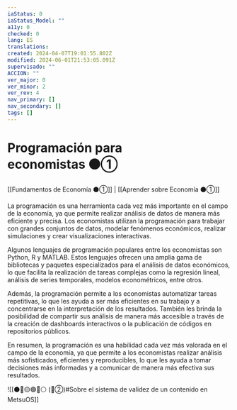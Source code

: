 ```yaml
---
iaStatus: 0
iaStatus_Model: ""
a11y: 0
checked: 0
lang: ES
translations: 
created: 2024-04-07T19:01:55.802Z
modified: 2024-06-01T21:53:05.091Z
supervisado: ""
ACCION: ""
ver_major: 0
ver_minor: 2
ver_rev: 4
nav_primary: []
nav_secondary: []
tags: []
---
```

# Programación para economistas ⚫①

[[Fundamentos de Economía ⚫①]] | [[Aprender sobre Economía ⚫①]]

La programación es una herramienta cada vez más importante en el campo de la economía, ya que permite realizar análisis de datos de manera más eficiente y precisa. Los economistas utilizan la programación para trabajar con grandes conjuntos de datos, modelar fenómenos económicos, realizar simulaciones y crear visualizaciones interactivas.

Algunos lenguajes de programación populares entre los economistas son Python, R y MATLAB. Estos lenguajes ofrecen una amplia gama de bibliotecas y paquetes especializados para el análisis de datos económicos, lo que facilita la realización de tareas complejas como la regresión lineal, análisis de series temporales, modelos econométricos, entre otros.

Además, la programación permite a los economistas automatizar tareas repetitivas, lo que les ayuda a ser más eficientes en su trabajo y a concentrarse en la interpretación de los resultados. También les brinda la posibilidad de compartir sus análisis de manera más accesible a través de la creación de dashboards interactivos o la publicación de códigos en repositorios públicos.

En resumen, la programación es una habilidad cada vez más valorada en el campo de la economía, ya que permite a los economistas realizar análisis más sofisticados, eficientes y reproducibles, lo que les ayuda a tomar decisiones más informadas y a comunicar de manera más efectiva sus resultados.

![[⚫🔴🟡🟢🔵⚪ (🔴②)#Sobre el sistema de validez de un contenido en MetsuOS]]